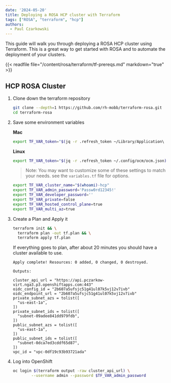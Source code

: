 ```yaml
---
date: '2024-05-20'
title: Deploying a ROSA HCP cluster with Terraform
tags: ["ROSA", "terraform", "hcp"]
authors:
  - Paul Czarkowski
---
```


This guide will walk you through deploying a ROSA HCP cluster using Terraform.  This is a great way to get started with ROSA and to automate the deployment of your clusters.

{{< readfile file="/content/rosa/terraform/tf-prereqs.md" markdown="true" >}}

## HCP ROSA Cluster

1. Clone down the terraform repository

    ```bash
    git clone --depth=1 https://github.com/rh-mobb/terraform-rosa.git
    cd terraform-rosa
    ```

1. Save some environment variables

    **Mac**

    ```bash
    export TF_VAR_token="$(jq -r .refresh_token ~/Library/Application\ Support/ocm/ocm.json)"
    ```

    **Linux**

    ```bash
    export TF_VAR_token="$(jq -r .refresh_token ~/.config/ocm/ocm.json)"
    ```

    > Note: You may want to customize some of these settings to match your needs. see the `variables.tf` file for options.

    ```bash
    export TF_VAR_cluster_name="$(whoami)-hcp"
    export TF_VAR_admin_password='Passw0rd12345!'
    export TF_VAR_developer_password=''
    export TF_VAR_private=false
    export TF_VAR_hosted_control_plane=true
    export TF_VAR_multi_az=true
    ```

3. Create a Plan and Apply it

    ```bash
    terraform init && \
      terraform plan -out tf.plan && \
      terraform apply tf.plan
    ```

    If everything goes to plan, after about 20 minutes you should have a cluster available to use.

    ```
    Apply complete! Resources: 0 added, 0 changed, 0 destroyed.

    Outputs:

    cluster_api_url = "https://api.pczarkow-virt.nga3.p3.openshiftapps.com:443"
    oidc_config_id = "2b607a5ufsjc51g41ul07k5vj12v7ivb"
    oidc_endpoint_url = "2b607a5ufsjc51g41ul07k5vj12v7ivb"
    private_subnet_azs = tolist([
      "us-east-1a",
    ])
    private_subnet_ids = tolist([
      "subnet-09adee841dd979fdb",
    ])
    public_subnet_azs = tolist([
      "us-east-1a",
    ])
    public_subnet_ids = tolist([
      "subnet-0dca7ed3cddf65d87",
    ])
    vpc_id = "vpc-0df19c93b93721ada"
    ```

1. Log into OpenShift

    ```bash
    oc login $(terraform output -raw cluster_api_url) \
            --username admin --password $TF_VAR_admin_password

    ```
